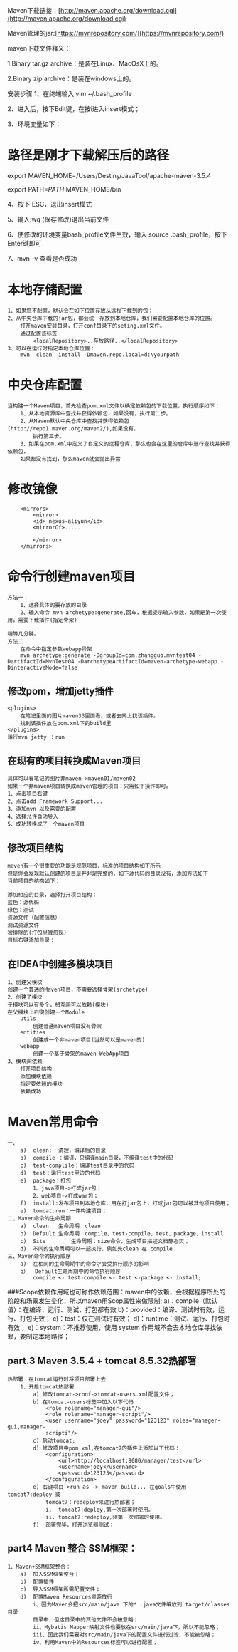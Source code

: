 Maven下载链接：[http://maven.apache.org/download.cgi](http://maven.apache.org/download.cgi)

Maven管理的jar:[https://mvnrepository.com/](https://mvnrepository.com/)

maven下载文件释义：

1.Binary tar.gz archive：是装在Linux、MacOsX上的。

2.Binary zip archive：是装在windows上的。

安装步骤
1、在终端输入  vim ~/.bash_profile

2、进入后，按下Edit键，在按i进入insert模式；

3、环境变量如下：
#	路径是刚才下载解压后的路径
 export MAVEN_HOME=/Users/Destiny/JavaTool/apache-maven-3.5.4

 export PATH=$PATH:$MAVEN_HOME/bin

4、按下 ESC，退出insert模式

5、输入:wq (保存修改)退出当前文件

6、使修改的环境变量bash_profile文件生效，输入 source .bash_profile，按下Enter键即可

7、mvn -v 查看是否成功


# 本地存储配置
	1、如果您不配置，默认会在如下位置存放从远程下载到的包：
	2、从中央仓库下载的jar包，都会统一存放到本地仓库，我们需要配置本地仓库的位置。
		打开maven安装目录，打开conf目录下的seting.xml文件。
		通过配置该标签
			<localRepository>..存放路径..</localRepository>
	3、可以在运行时指定本地仓库位置：
		mvn  clean  install -Dmaven.repo.local=d:\yourpath
#	中央仓库配置
	当构建一个Maven项目，首先检查pom.xml文件以确定依赖包的下载位置，执行顺序如下：
		1、从本地资源库中查找并获得依赖包，如果没有，执行第二步。
		2、从Maven默认中央仓库中查找并获得依赖包(http://repo1.maven.org/maven2/),如果没有，
			执行第三步。
		3、如果在pom.xml中定义了自定义的远程仓库，那么也会在这里的仓库中进行查找并获得依赖包，
		如果都没有找到，那么maven就会抛出异常
		
#	修改镜像
		<mirrors>
			<mirror>
			<id> nexus-aliyun</id>
			<mirrorOf>.....
			
			</mirror>
		</mirrors>	

# 命令行创建maven项目
	方法一：
		1、选择具体的要存放的目录
		2、输入命令 mvn archetype:generate,回车，根据提示输入参数，如果是第一次使用，需要下载插件(指定骨架)
		
	稍等几分钟。
	方法二：
		在命令中指定参数webapp骨架
		mvn archetype:generate -DgroupId=com.zhangguo.mvntest04 -DartifactId=MvnTest04 -DarchetypeArtifactId=maven-archetype-webapp -DinteractiveMode=false
		

## 修改pom，增加jetty插件
	<plugins>
		在笔记里面的图片maven33里面看，或者去网上找该插件。
		找到该插件放在pom.xml下的build里
	</plugins>
	运行mvn jetty ：run
	
## 在现有的项目转换成Maven项目
	具体可以看笔记的图片非maven->maven01/maven02
	如果一个非maven项目转换成maven管理的项目：只需如下操作即可。
	1、点击项目右键
	2、点击add Framework Support...	
	3、添加mvn 以及需要的配置
	4、选择允许自动导入
	5、成功转换成了一个maven项目
## 修改项目结构
	maven有一个很重要的功能是规范项目，标准的项目结构如下所示
	但是你会发现默认创建的项目是并非是完整的，如下源代码的目录没有，添加方法如下
	当前项目的结构如下：
	
	添加相应的目录，选择打开项目结构：
	蓝色：源代码
	绿色：测试
	资源文件（配置信息）
	测试资源文件
	被排除的(打包里被忽视)
	目标右键添加目录：
	
## 在IDEA中创建多模块项目
	1、创建父模块
	创建一个普通的Maven项目，不需要选择骨架(archetype)
	2、创建子模块
	子模块可以有多个，相互间可以依赖(模块)
	在父模块上右键创建一个Module
		utils
			创建普通maven项目没有骨架
		entities
			创建成一个非maven项目(当然可以是maven的)
		webapp
			创建一个基于骨架的maven WebApp项目
	3、模块间依赖
		打开项目结构
		添加模块依赖
		指定要依赖的模块
		依赖成功
		
		
	
# Maven常用命令
	一、
		a)	clean:	清理，编译后的目录
		b)	compile	：编译，只编译main目录，不编译test中的代码
		c)	test-complile：编译test目录中的代码
		d)	test：运行test里边的代码
		e)	package：打包
			1、java项目->打成jar包；
			2、web项目->打成war包；
		f)	install:发布项目到本地仓库，用在打jar包上，打成jar包可以被其他项目使用；
		e)	tomcat:run：一件构建项目；
	二、Maven命令的生命周期
		a)	clean	生命周期：clean
		b)	Default	生命周期：compile、test-compile、test、package、install
		c)	Site		生命周期：size命令，生成项目描述文档静态页；
		d)	不同的生命周期可以一起执行，例如先clean 在 compile；
	三、Maven命令的执行顺序
		a)	在相同的生命周期中的命令才会受执行顺序的影响
		b）	Default生命周期中的命令执行顺序
			compile <- test-compile <- test <-package <- install;
		
		
###Scope依赖作用域也可称作依赖范围：maven中的依赖，会根据程序所处的阶段和场景发生变化，所以maven用Scop属性来做限制;
	a)：compile（默认值）：在编译、运行、测试、打包都有效
	b)：provided：编译、测试时有效，运行、打包无效；
	c)：test：仅在测试时有效；
	d)：runtime：测试、运行、打包时有效；
	e)：system：不推荐使用，使用 system 作用域不会去本地仓库寻找依赖，要制定本地路径；
	
## part.3 Maven 3.5.4 + tomcat 8.5.32热部署
	热部署：在tomcat运行时将项目部署上去
		1、开启tomcat热部署
			a) 修改tomcat->conf->tomcat-users.xml配置文件；
			b) 在tomcat-users标签中加入以下代码
				<role rolename="manager-gui"/>
				<role rolename="manager-script"/>
				<user username="joey" password="123123" roles="manager-gui,manager-
				scripti"/>
			c) 启动tomcat;
			d) 修改项目中pom.xml,在tomcat7的插件上添加以下代码：
				<configuration>
					<url>http://localhost:8080/manager/test</url>
					<username>joey</username>
					<password>123123</password>
				</configuration>
			e) 右键项目->run as -> maven build... 在goals中使用 tomcat7:deploy 或
				tomcat7：redeploy来进行热部署；
				i.	tomcat7:deploy,第一次部署时使用。
				ii.	tomcat7:redeploy,非第一次部署时使用。
			f)	部署完毕，打开浏览器测试；		
			
## part4 Maven 整合 SSM框架：
	1、Maven+SSM框架整合：
		a)	加入SSM框架整合；
		b)	配置插件
		c)	导入SSM框架所需配置文件；
		d)	配置Maven Resources资源放行		
			i、因为Maven会把src/main/java 下的* .java文件编放到 target/classes目录
			目录中，但这目录中的其他文件不会被忽略；
			ii、Mybatis Mapper映射文件也要放在src/main/java下，所以不能忽略；
			iii、因此我们需要对src/main/java下的配置文件进行过滤，不能被忽略；
			iv、利用Maven中的Resources标签可以进行配置；
				
		
		

	